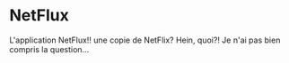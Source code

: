 # NetFlux
L'application NetFlux!! une copie de NetFlix? Hein, quoi?! Je n'ai pas bien compris la question...
